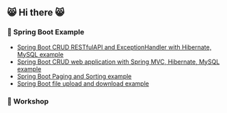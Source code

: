 ## :smile_cat: Hi there :smile_cat:

<!--
**dsakda/dsakda** is a ✨ _special_ ✨ repository because its `README.md` (this file) appears on your GitHub profile.

Here are some ideas to get you started:

- 🔭 I’m currently working on ...
- 🌱 I’m currently learning ...
- 👯 I’m looking to collaborate on ...
- 🤔 I’m looking for help with ...
- 💬 Ask me about ...
- 📫 How to reach me: ...
- 😄 Pronouns: ...
- ⚡ Fun fact: ...
-->
### :green_heart: Spring Boot Example
* [Spring Boot CRUD RESTfulAPI and ExceptionHandler with Hibernate, MySQL example](https://github.com/dsakda/Spring-Boot-CRUD-RESTfulAPI-and-ExceptionHandler-Hibernate-MySQL-example)
* [Spring Boot CRUD web application with Spring MVC, Hibernate, MySQL example](https://github.com/dsakda/Spring-Boot-CRUD-SpringMVC-Hibernate-MySQL-example)
* [Spring Boot Paging and Sorting example](https://github.com/dsakda/Spring-Boot-Spring-Data-JPA-Paging-And-Sorting-example)
* [Spring Boot file upload and download example](https://github.com/dsakda/Spring-Boot-File-Upload-And-Download-example)
### :green_heart: Workshop
